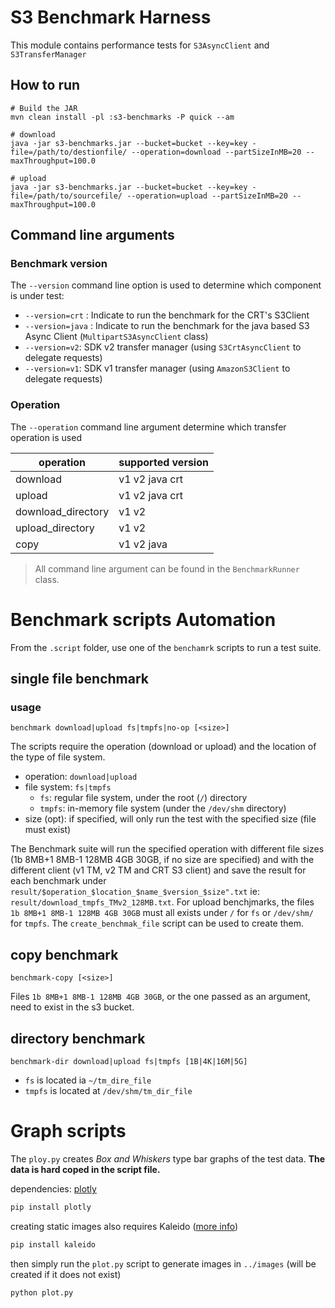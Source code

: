 # S3 Benchmark Harness

This module contains performance tests for `S3AsyncClient` and
`S3TransferManager`

## How to run

```
# Build the JAR
mvn clean install -pl :s3-benchmarks -P quick --am

# download
java -jar s3-benchmarks.jar --bucket=bucket --key=key -file=/path/to/destionfile/ --operation=download --partSizeInMB=20 --maxThroughput=100.0

# upload
java -jar s3-benchmarks.jar --bucket=bucket --key=key -file=/path/to/sourcefile/ --operation=upload --partSizeInMB=20 --maxThroughput=100.0
```

## Command line arguments

### Benchmark version

The `--version` command line option is used to determine which component is under test:

- `--version=crt` : Indicate to run the benchmark for the CRT's S3Client
- `--version=java` : Indicate to run the benchmark for the java based S3 Async Client (`MultipartS3AsyncClient` class)
- `--version=v2`: SDK v2 transfer manager (using `S3CrtAsyncClient` to delegate requests)
- `--version=v1`: SDK v1 transfer manager (using `AmazonS3Client` to delegate requests)

### Operation

The `--operation` command line argument determine which transfer operation is used

|operation|supported version|
|---|-------|
|download | v1 v2 java crt |
|upload | v1 v2 java crt |
|download_directory | v1 v2 |
|upload_directory | v1 v2 |
|copy | v1 v2 java |

> All command line argument can be found in the `BenchmarkRunner` class.

# Benchmark scripts Automation
From the `.script` folder, use one of the `benchamrk` scripts to run a test suite.

## single file benchmark
### usage
```
benchmark download|upload fs|tmpfs|no-op [<size>]
```
The scripts require the operation
(download or upload) and the location of the type of file system.
- operation: `download|upload`
- file system: `fs|tmpfs`
    - `fs`: regular file system, under the root (`/`) directory
    - `tmpfs`: in-memory file system (under the `/dev/shm` directory)
- size (opt): if specified, will only run the test with the specified size (file must exist)

The Benchmark suite will run the specified operation with different file sizes (1b 8MB+1 8MB-1 128MB 4GB 30GB, if no
size are specified) and with
the different client (v1 TM, v2 TM and CRT S3 client) and save the result for each benchmark under
`result/$operation_$location_$name_$version_$size".txt` ie: `result/download_tmpfs_TMv2_128MB.txt`.
For upload benchjmarks, the files
`1b 8MB+1 8MB-1 128MB 4GB 30GB` must all exists under `/` for `fs` or `/dev/shm/` for `tmpfs`. The `create_benchmak_file`
script can be used to create them.

## copy benchmark
```
benchmark-copy [<size>]
```
Files `1b 8MB+1 8MB-1 128MB 4GB 30GB`, or the one passed as an argument, need to exist in the s3 bucket.

## directory benchmark
```
benchmark-dir download|upload fs|tmpfs [1B|4K|16M|5G]
```
- `fs` is located ia `~/tm_dire_file`
- `tmpfs` is located at `/dev/shm/tm_dir_file`

# Graph scripts
The `ploy.py` creates _Box and Whiskers_ type bar graphs of the test data. **The data is hard coped in the script file.**

dependencies: [plotly](https://plotly.com/python/getting-started/)
```bash
pip install plotly
```

creating static images also requires Kaleido ([more info](https://plotly.com/python/static-image-export/))

```bash
pip install kaleido
```

then simply run the `plot.py` script to generate images in `../images` (will be created if it does not exist)

```bash
python plot.py
```